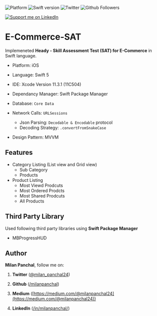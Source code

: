 ![Platform](https://img.shields.io/badge/platform-ios-blue.svg?style=flat)
![Swift version](https://img.shields.io/badge/Swift-5-orange.svg?style=flat)
![Twitter](https://img.shields.io/twitter/follow/milan_panchal24?style=social)
![Github Followers](https://img.shields.io/github/followers/milanpanchal?label=Follow&style=social)

<a href="https://www.linkedin.com/in/milanpanchal/">
    <img src="https://img.shields.io/badge/Support-Recommend%2FEndorse%20me%20on%20Linkedin-blue?style=for-the-badge&logo=linkedin" alt="Support me on LinkedIn" /></a>

# E-Commerce-SAT

Implemeneted **Heady - Skill Assessment Test (SAT) for E-Commerce** in Swift language.

- Platform: iOS
- Language: Swift 5
- IDE: Xcode Version 11.3.1 (11C504)
- Dependancy Manager: Swift Package Manager
- Database: `Core Data`
- Network Calls: `URLSessions`
  - Json Parsing: `Decodable & Encodable` protocol
  - Decoding Strategy: `.convertFromSnakeCase`

- Design Pattern: MVVM



## Features

- Category Listing (List view and Grid view)
  - Sub Category
  - Products
- Product Listing
  - Most Viewd Prodcuts
  - Most Ordered Prodcts
  - Most Shared Prodcuts
  - All Products



## Third Party Library

Used following third party libraries using **Swift Package Manager**

- MBProgressHUD



## Author

**Milan Panchal**, follow me on:

1. **Twitter** ([@milan_panchal24](https://twitter.com/milan_panchal24))

2. **Github** ([/milanpanchal](https://github.com/milanpanchal/))

3. **Medium** ([https://medium.com/@milanpanchal24](https://medium.com/@milanpanchal24))

4. **LinkedIn** ([/in/milanpanchal/](https://www.linkedin.com/in/milanpanchal/))

